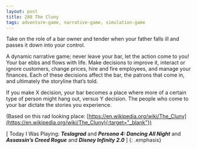 ```yaml
---
layout: post
title: 288 The Cluny
tags: adventure-game, narrative-game, simulation-game
---
```

Take on the role of a bar owner and tender when your father falls ill and passes it down into your control.

A dynamic narrative game; never leave your bar, let the action come to you!  Your bar ebbs and flows with life.  Make decisions to improve it, interact or ignore customers, change prices, hire and fire employees, and manage your finances.  Each of these decisions affect the bar, the patrons that come in, and ultimately the storyline that’s told.

If you make X decision, your bar becomes a place where more of a certain type of person might hang out, versus Y decision.  The people who come to your bar dictate the stories you experience.

(Based on this rad looking place: [https://en.wikipedia.org/wiki/The_Cluny](https://en.wikipedia.org/wiki/The_Cluny){:target="_blank"})

[ Today I Was Playing: ***Teslagrad*** and ***Persona 4: Dancing All Night*** and ***Assassin’s Creed Rogue*** and ***Disney Infinity 2.0*** ]
{: .emphasis}

